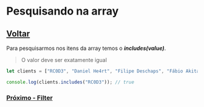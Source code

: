 # Pesquisando na array

## [Voltar](./ArrayDestructuring.md)

Para pesquisarmos nos itens da array temos o **_includes(value)_**.
>O valor deve ser exatamente igual

```js
let clients = ["RC0D3", "Daniel He4rt", "Filipe Deschaps", "Fábio Akita"];

console.log(clients.includes("RC0D3")); // true

```

### [Próximo - Filter](./Filter.md)
